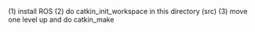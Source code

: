 (1) install ROS
(2) do catkin_init_workspace in this directory (src)
(3) move one level up and do catkin_make


